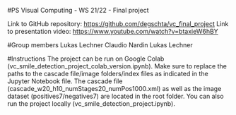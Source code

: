 #PS Visual Computing - WS 21/22 - Final project

Link to GitHub repository: https://github.com/degschta/vc_final_project
Link to presentation video: https://www.youtube.com/watch?v=btaxieW6hBY

#Group members
Lukas Lechner
Claudio Nardin
Lukas Lechner

#Instructions
The project can be run on Google Colab (vc_smile_detection_project_colab_version.ipynb). 
Make sure to replace the paths to the cascade file/image folders/index files as indicated in the Jupyter Notebook file. The cascade file (cascade_w20_h10_numStages20_numPos1000.xml) as well as the image dataset (positives7/negatives7) are located in the root folder.
You can also run the project locally (vc_smile_detection_project.ipynb).
